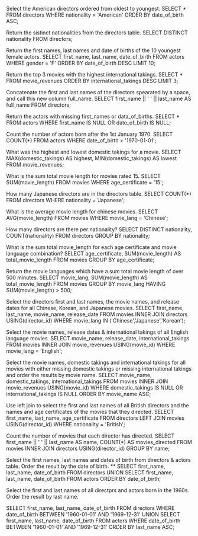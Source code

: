 Select the American directors ordered from oldest to youngest.
SELECT * FROM directors WHERE nationality = 'American' ORDER BY date_of_birth ASC;

Return the sistinct nationalities from the directors table.
SELECT DISTINCT nationality FROM directors;

Return the first names, last names and date of births of the 10 youngest female actors.
SELECT first_name, last_name, date_of_birth FROM actors WHERE gender = 'F' ORDER BY date_of_birth DESC LIMIT 10;

Return the top 3 movies with the highest international takings.
SELECT * FROM movie_revenues ORDER BY international_takings DESC LIMIT 3;

Concatenate the first and last names of the directors spearated by a space, and call this new column full_name.
SELECT first_name || ' ' || last_name AS full_name FROM directors;

Return the actors with missing first_names or data_of_births.
SELECT * FROM actors WHERE first_name IS NULL OR date_of_birth IS NULL;

Count the number of actors born after the 1st January 1970.
SELECT COUNT(*) FROM actors WHERE date_of_birth > '1970-01-01';

What was the highest and lowest domestic takings for a movie.
SELECT MAX(domestic_takings) AS highest, MIN(domestic_takings) AS lowest FROM movie_revenues;

What is the sum total movie length for movies rated 15.
SELECT SUM(movie_length) FROM movies WHERE age_certificate = '15';

How many Japanese directors are in the directors table.
SELECT COUNT(*) FROM directors WHERE nationality = 'Japanese';

What is the average movie length for chinese movies.
SELECT AVG(movie_length) FROM movies WHERE movie_lang = 'Chinese';

How many directors are there per nationality?
SELECT DISTINCT nationality, COUNT(nationality) FROM directors GROUP BY nationality;

What is the sum total movie_length for each age certificate and movie language combination?
SELECT age_certificate, SUM(movie_length) AS total_movie_length FROM movies GROUP BY age_certificate;

Return the movie languages which have a sum total movie length of over 500 minutes.
SELECT movie_lang, SUM(movie_length) AS total_movie_length FROM movies GROUP BY movie_lang HAVING SUM(movie_length) > 500;

Select the directors first and last names, the movie names, and release dates for all Chinese, Korean, and Japanese movies.
SELECT first_name, last_name, movie_name, release_date FROM movies INNER JOIN directors USING(director_id) WHERE movie_lang IN ('Chinese','Japanese','Korean');

Select the movie names, release dates & international takings of all English language movies.
SELECT movie_name, release_date, international_takings FROM movies INNER JOIN movie_revenues USING(movie_id) WHERE movie_lang = 'English';

Select the movie names, domestic takings and international takings for all movies with either missing domestic takings or missing international takings and order the results by movie name.
SELECT movie_name, domestic_takings, international_takings FROM movies INNER JOIN movie_revenues USING(movie_id) WHERE domestic_takings IS NULL OR international_takings IS NULL ORDER BY movie_name ASC;

Use left join to select the first and last names of all British directors and the names and age certificates of the movies that they directed.
SELECT first_name, last_name, age_certificate FROM directors LEFT JOIN movies USING(director_id) WHERE nationality = 'British';

Count the number of movies that each director has directed.
SELECT first_name || ' ' || last_name AS name, COUNT(*) AS movies_directed FROM movies INNER JOIN directors USING(director_id) GROUP BY name;

Select the first names, last names and dates of birth from directors & actors table. Order the result by the date of birth.
**
SELECT first_name, last_name, date_of_birth FROM directors UNION SELECT first_name, last_name, date_of_birth FROM actors ORDER BY date_of_birth;

Select the first and last names of all directprs and actors born in the 1960s. Order the result by last name.

SELECT first_name, last_name, date_of_birth FROM directors WHERE date_of_birth BETWEEN '1960-01-01' AND '1969-12-31' UNION SELECT first_name, last_name, date_of_birth FROM actors WHERE date_of_birth BETWEEN '1960-01-01' AND '1969-12-31' ORDER BY last_name ASC;
